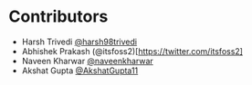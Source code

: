 # Contributors

* Harsh Trivedi [@harsh98trivedi](https://harsh98trivedi.github.io)
* Abhishek Prakash (@itsfoss2)[https://twitter.com/itsfoss2]
* Naveen Kharwar [@naveenkharwar](https://github.com/naveenkharwar)
* Akshat Gupta [@AkshatGupta11](https://github.com/Akshatgupta11)
